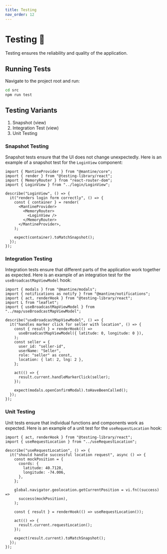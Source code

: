 ```yaml
---
title: Testing
nav_order: 12
---
```


# **Testing 🧪**

Testing ensures the reliability and quality of the application.

## **Running Tests**

Navigate to the project root and run:
```bash
cd src
npm run test
```

## Testing Variants

1. Snapshot (view)
2. Integration Test (view)
3. Unit Testing

### Snapshot Testing

Snapshot tests ensure that the UI does not change unexpectedly. Here is an example of a snapshot test for the `LoginView` component:

```tsx
import { MantineProvider } from "@mantine/core";
import { render } from "@testing-library/react";
import { MemoryRouter } from "react-router-dom";
import { LoginView } from "../login/LoginView";

describe("LoginView", () => {
  it("renders login form correctly", () => {
    const { container } = render(
      <MantineProvider>
        <MemoryRouter>
          <LoginView />
        </MemoryRouter>
      </MantineProvider>,
    );

    expect(container).toMatchSnapshot();
  });
});
```

### Integration Testing

Integration tests ensure that different parts of the application work together as expected. Here is an example of an integration test for the `useBroadcastMapViewModel` hook:

```tsx
import { modals } from "@mantine/modals";
import { notifications as notify } from "@mantine/notifications";
import { act, renderHook } from "@testing-library/react";
import L from "leaflet";
import { useBroadcastMapViewModel } from "../map/useBroadcastMapViewModel";

describe("useBroadcastMapViewModel", () => {
  it("handles marker click for seller with location", () => {
    const { result } = renderHook(() =>
      useBroadcastMapViewModel({ latitude: 0, longitude: 0 }),
    );
    const seller = {
      user_id: "seller-id",
      userName: "Seller",
      role: "seller" as const,
      location: { lat: 2, lng: 2 },
    };

    act(() => {
      result.current.handleMarkerClick(seller);
    });

    expect(modals.openConfirmModal).toHaveBeenCalled();
  });
});
```

### Unit Testing

Unit tests ensure that individual functions and components work as expected. Here is an example of a unit test for the `useRequestLocation` hook:

```tsx
import { act, renderHook } from "@testing-library/react";
import { useRequestLocation } from "../useRequestLocation";

describe("useRequestLocation", () => {
  it("should handle successful location request", async () => {
    const mockPosition = {
      coords: {
        latitude: 40.7128,
        longitude: -74.006,
      },
    };

    global.navigator.geolocation.getCurrentPosition = vi.fn((success) =>
      success(mockPosition),
    );

    const { result } = renderHook(() => useRequestLocation());

    act(() => {
      result.current.requestLocation();
    });

    expect(result.current).toMatchSnapshot();
  });
});
```
